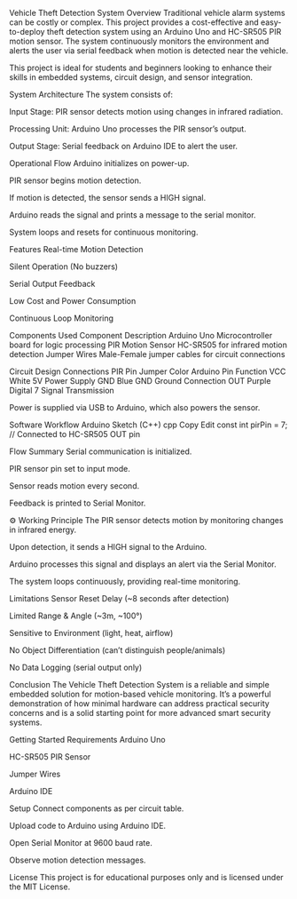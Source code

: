 Vehicle Theft Detection System
Overview
Traditional vehicle alarm systems can be costly or complex. This project provides a cost-effective and easy-to-deploy theft detection system using an Arduino Uno and HC-SR505 PIR motion sensor. The system continuously monitors the environment and alerts the user via serial feedback when motion is detected near the vehicle.

This project is ideal for students and beginners looking to enhance their skills in embedded systems, circuit design, and sensor integration.

System Architecture
The system consists of:

Input Stage: PIR sensor detects motion using changes in infrared radiation.

Processing Unit: Arduino Uno processes the PIR sensor’s output.

Output Stage: Serial feedback on Arduino IDE to alert the user.

Operational Flow
Arduino initializes on power-up.

PIR sensor begins motion detection.

If motion is detected, the sensor sends a HIGH signal.

Arduino reads the signal and prints a message to the serial monitor.

System loops and resets for continuous monitoring.

Features
Real-time Motion Detection

Silent Operation (No buzzers)

Serial Output Feedback

Low Cost and Power Consumption

Continuous Loop Monitoring

Components Used
Component	Description
Arduino Uno	Microcontroller board for logic processing
PIR Motion Sensor	HC-SR505 for infrared motion detection
Jumper Wires	Male-Female jumper cables for circuit connections

Circuit Design
Connections
PIR Pin	Jumper Color	Arduino Pin	Function
VCC	White	5V	Power Supply
GND	Blue	GND	Ground Connection
OUT	Purple	Digital 7	Signal Transmission

Power is supplied via USB to Arduino, which also powers the sensor.

Software Workflow
Arduino Sketch (C++)
cpp
Copy
Edit
const int pirPin = 7;  // Connected to HC-SR505 OUT pin


Flow Summary
Serial communication is initialized.

PIR sensor pin set to input mode.

Sensor reads motion every second.

Feedback is printed to Serial Monitor.

⚙️ Working Principle
The PIR sensor detects motion by monitoring changes in infrared energy.

Upon detection, it sends a HIGH signal to the Arduino.

Arduino processes this signal and displays an alert via the Serial Monitor.

The system loops continuously, providing real-time monitoring.

 Limitations
Sensor Reset Delay (~8 seconds after detection)

Limited Range & Angle (~3m, ~100°)

Sensitive to Environment (light, heat, airflow)

No Object Differentiation (can’t distinguish people/animals)

No Data Logging (serial output only)

Conclusion
The Vehicle Theft Detection System is a reliable and simple embedded solution for motion-based vehicle monitoring. It’s a powerful demonstration of how minimal hardware can address practical security concerns and is a solid starting point for more advanced smart security systems.

Getting Started
Requirements
Arduino Uno

HC-SR505 PIR Sensor

Jumper Wires

Arduino IDE

Setup
Connect components as per circuit table.

Upload code to Arduino using Arduino IDE.

Open Serial Monitor at 9600 baud rate.

Observe motion detection messages.


License
This project is for educational purposes only and is licensed under the MIT License.

